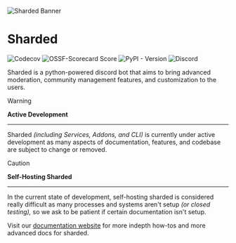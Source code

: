 ![Sharded Banner](imgs/sharded-banner.png)

# Sharded
![Codecov](https://img.shields.io/codecov/c/github/shardedinteractive/sharded)
![OSSF-Scorecard Score](https://img.shields.io/ossf-scorecard/github.com/ShardedInteractive/sharded)
![PyPI - Version](https://img.shields.io/pypi/v/sharded)
![Discord](https://img.shields.io/discord/1276739079878348842?logo=discord&logoColor=white&label=Support%20Server)

Sharded is a python-powered discord bot that aims to bring advanced moderation, community management features, 
and customization to the users. 

>[!WARNING]
>**Active Development**
>***
> Sharded *(including Services, Addons, and CLI)* is currently under active development as many aspects of 
> documentation, features, and codebase are subject to change or removed.

>[!CAUTION]
>**Self-Hosting Sharded**
>***
> In the current state of development, self-hosting sharded is considered really difficult as many processes and systems
> aren't setup *(or closed testing),* so we ask to be patient if certain documentation isn't setup.

Visit our [documentation website](https://docs.sharded.app) for more indepth how-tos and more advanced docs for sharded.


